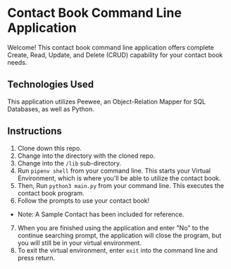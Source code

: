 # Contact Book Command Line Application

Welcome! This contact book command line application offers complete Create, Read, Update, and Delete (CRUD) capability for your contact book needs. 

## Technologies Used

This application utilizes Peewee, an Object-Relation Mapper for SQL Databases, as well as Python. 

## Instructions

1. Clone down this repo.
2. Change into the directory with the cloned repo.
3. Change into the ```/lib``` sub-directory.
4. Run ```pipenv shell``` from your command line. This starts your Virtual Environment, which is where you'll be able to utilize the contact book.
5. Then, Run ```python3 main.py``` from your command line.  This executes the contact book program.
6. Follow the prompts to use your contact book!
* Note: A Sample Contact has been included for reference.
7. When you are finished using the application and enter "No" to the continue searching prompt, the application will close the program, but you will still be in your virtual environment.
8. To exit the virtual environment, enter ```exit``` into the command line and press return.

